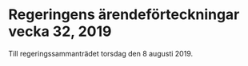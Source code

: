 # Regeringens ärendeförteckningar vecka 32, 2019

Till regeringssammanträdet torsdag den 8 augusti 2019.
